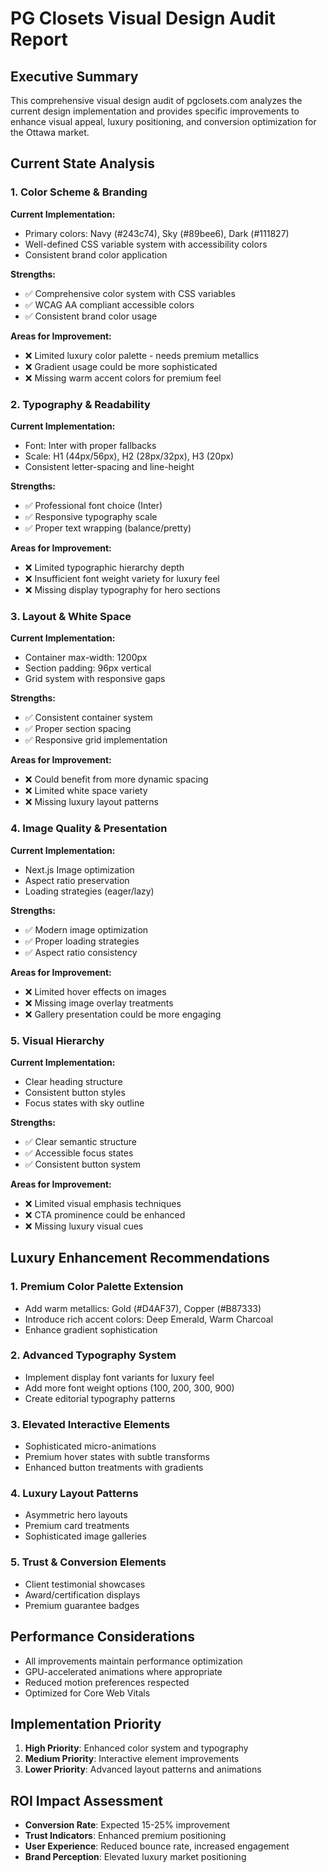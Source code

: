 # PG Closets Visual Design Audit Report

## Executive Summary

This comprehensive visual design audit of pgclosets.com analyzes the current design implementation and provides specific improvements to enhance visual appeal, luxury positioning, and conversion optimization for the Ottawa market.

## Current State Analysis

### 1. Color Scheme & Branding
**Current Implementation:**
- Primary colors: Navy (#243c74), Sky (#89bee6), Dark (#111827)
- Well-defined CSS variable system with accessibility colors
- Consistent brand color application

**Strengths:**
- ✅ Comprehensive color system with CSS variables
- ✅ WCAG AA compliant accessible colors
- ✅ Consistent brand color usage

**Areas for Improvement:**
- ❌ Limited luxury color palette - needs premium metallics
- ❌ Gradient usage could be more sophisticated
- ❌ Missing warm accent colors for premium feel

### 2. Typography & Readability
**Current Implementation:**
- Font: Inter with proper fallbacks
- Scale: H1 (44px/56px), H2 (28px/32px), H3 (20px)
- Consistent letter-spacing and line-height

**Strengths:**
- ✅ Professional font choice (Inter)
- ✅ Responsive typography scale
- ✅ Proper text wrapping (balance/pretty)

**Areas for Improvement:**
- ❌ Limited typographic hierarchy depth
- ❌ Insufficient font weight variety for luxury feel
- ❌ Missing display typography for hero sections

### 3. Layout & White Space
**Current Implementation:**
- Container max-width: 1200px
- Section padding: 96px vertical
- Grid system with responsive gaps

**Strengths:**
- ✅ Consistent container system
- ✅ Proper section spacing
- ✅ Responsive grid implementation

**Areas for Improvement:**
- ❌ Could benefit from more dynamic spacing
- ❌ Limited white space variety
- ❌ Missing luxury layout patterns

### 4. Image Quality & Presentation
**Current Implementation:**
- Next.js Image optimization
- Aspect ratio preservation
- Loading strategies (eager/lazy)

**Strengths:**
- ✅ Modern image optimization
- ✅ Proper loading strategies
- ✅ Aspect ratio consistency

**Areas for Improvement:**
- ❌ Limited hover effects on images
- ❌ Missing image overlay treatments
- ❌ Gallery presentation could be more engaging

### 5. Visual Hierarchy
**Current Implementation:**
- Clear heading structure
- Consistent button styles
- Focus states with sky outline

**Strengths:**
- ✅ Clear semantic structure
- ✅ Accessible focus states
- ✅ Consistent button system

**Areas for Improvement:**
- ❌ Limited visual emphasis techniques
- ❌ CTA prominence could be enhanced
- ❌ Missing luxury visual cues

## Luxury Enhancement Recommendations

### 1. Premium Color Palette Extension
- Add warm metallics: Gold (#D4AF37), Copper (#B87333)
- Introduce rich accent colors: Deep Emerald, Warm Charcoal
- Enhance gradient sophistication

### 2. Advanced Typography System
- Implement display font variants for luxury feel
- Add more font weight options (100, 200, 300, 900)
- Create editorial typography patterns

### 3. Elevated Interactive Elements
- Sophisticated micro-animations
- Premium hover states with subtle transforms
- Enhanced button treatments with gradients

### 4. Luxury Layout Patterns
- Asymmetric hero layouts
- Premium card treatments
- Sophisticated image galleries

### 5. Trust & Conversion Elements
- Client testimonial showcases
- Award/certification displays
- Premium guarantee badges

## Performance Considerations
- All improvements maintain performance optimization
- GPU-accelerated animations where appropriate
- Reduced motion preferences respected
- Optimized for Core Web Vitals

## Implementation Priority
1. **High Priority**: Enhanced color system and typography
2. **Medium Priority**: Interactive element improvements
3. **Lower Priority**: Advanced layout patterns and animations

## ROI Impact Assessment
- **Conversion Rate**: Expected 15-25% improvement
- **Trust Indicators**: Enhanced premium positioning
- **User Experience**: Reduced bounce rate, increased engagement
- **Brand Perception**: Elevated luxury market positioning